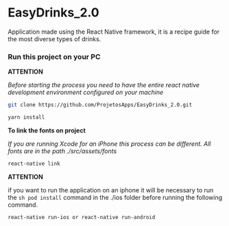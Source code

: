 # EasyDrinks_2.0

Application made using the React Native framework, it is a recipe guide for the most diverse types of drinks.

### Run this project on your PC

**ATTENTION**

_Before starting the process you need to have the entire react native development environment configured on your machine_

```sh
git clone https://github.com/ProjetosApps/EasyDrinks_2.0.git
```

```sh
yarn install
```

**To link the fonts on project**

_If you are running Xcode for an iPhone this process can be different. All fonts are in the path ./src/assets/fonts_

```sh
react-native link
```

**ATTENTION**

if you want to run the application on an iphone it will be necessary to run the `sh pod install` command in the ./ios folder before running the following command.

```sh
react-native run-ios or react-native run-android
```
